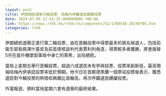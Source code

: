 ```yaml
---
layout: post
title: 伊朗總統選舉次輪投票　哈梅內伊籲選民踴躍投票
date: 2024-07-05 22:43:25.000000000 +08:00
link: https://news.rthk.hk/rthk/ch/component/k2/1760438-20240705.htm
categories: rthk
---
```


伊朗總統選舉正進行第二輪投票，由在首輪投票中得票最多的兩名候選人，包括前衞生部長佩澤什基安及前首席核談判代表賈利利角逐，得票較多者獲勝，將會接替5月在直升機墜毀事故中身亡的萊希，出任總統。

當局上星期五舉行首輪投票，超過六成選民未有參與投票，投票率創新低，最高領袖哈梅內伊承認投票率低於預期。他今日在首都德黑蘭一個票站投票後表示，獲悉選民對今輪投票的熱情和興趣比首輪高，再次呼籲選民踴躍投票。

外電報道，預料當地星期六會有選舉的最終結果。

